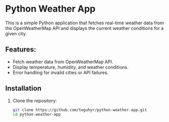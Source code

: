 # Python Weather App

This is a simple Python application that fetches real-time weather data from the OpenWeatherMap API and displays the current weather conditions for a given city.

## Features:
- Fetch weather data from OpenWeatherMap API.
- Display temperature, humidity, and weather conditions.
- Error handling for invalid cities or API failures.

## Installation

1. Clone the repository:
   ```bash
   git clone https://github.com/teguhyr/python-weather-app.git
   cd python-weather-app


